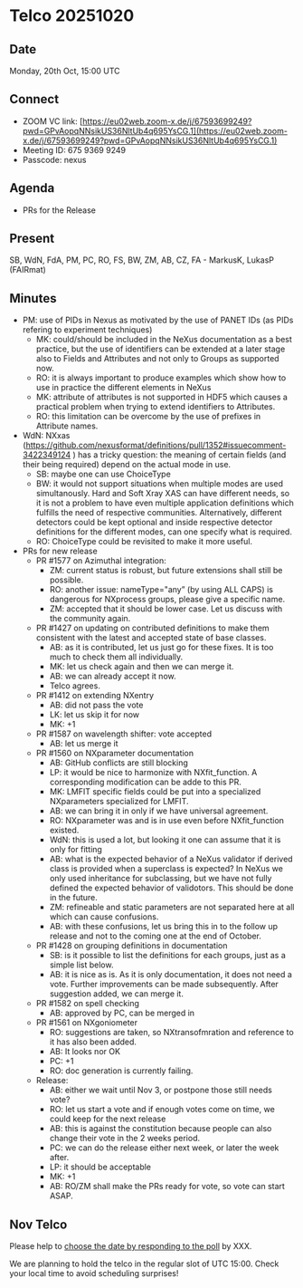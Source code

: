 Telco 20251020
==============

Date
----

Monday, 20th Oct, 15:00 UTC

Connect
-------

- ZOOM VC link: [https://eu02web.zoom-x.de/j/67593699249?pwd=GPvAopqNNsikUS36NltUb4q695YsCG.1](https://eu02web.zoom-x.de/j/67593699249?pwd=GPvAopqNNsikUS36NltUb4q695YsCG.1)
- Meeting ID: 675 9369 9249
- Passcode: nexus

Agenda
------

- PRs for the Release
  

Present
-------

SB, WdN, FdA, PM, PC, RO, FS, BW, ZM, AB, CZ, FA - MarkusK, LukasP (FAIRmat)

Minutes
-------

- PM: use of PIDs in Nexus as motivated by the use of PANET IDs (as PIDs refering to experiment techniques)
    - MK: could/should be included in the NeXus documentation as a best practice, but the use of identifiers can be extended at a later stage also to Fields and Attributes and not only to Groups as supported now.
    - RO: it is always important to produce examples which show how to use in practice the different elements in NeXus
    - MK: attribute of attributes is not supported in HDF5 which causes a practical problem when trying to extend identifiers to Attributes.
    - RO: this limitation can be overcome by the use of prefixes in Attribute names.
- WdN: NXxas (https://github.com/nexusformat/definitions/pull/1352#issuecomment-3422349124 ) has a tricky question: the meaning of certain fields (and their being required) depend on the actual mode in use.
    - SB: maybe one can use ChoiceType
    - BW: it would not support situations when multiple modes are used simultanously. Hard and Soft Xray XAS can have different needs, so it is not a problem to have even multiple application definitions which fulfills the need of respective communities. Alternatively, different detectors could be kept optional and inside respective detector definitions for the different modes, can one specify what is required.
    - RO: ChoiceType could be revisited to make it more useful.
- PRs for new release
    - PR #1577 on Azimuthal integration: 
        - ZM: current status is robust, but future extensions shall still be possible.
        - RO: another issue: nameType="any” (by using ALL CAPS) is dangerous for NXprocess groups, please give a specific name.
        - ZM: accepted that it should be lower case. Let us discuss with the community again.
    - PR #1427 on updating on contributed definitions to make them consistent with the latest and accepted state of base classes.
        - AB: as it is contributed, let us just go for these fixes. It is too much to check them all individually.
        - MK: let us check again and then we can merge it.
        - AB: we can already accept it now.
        - Telco agrees.
    - PR #1412 on extending NXentry
        - AB: did not pass the vote
        - LK: let us skip it for now
        - MK: +1 
    - PR #1587 on wavelength shifter: vote accepted 
        - AB: let us merge it
    - PR #1560 on NXparameter documentation
        - AB: GitHub conflicts are still blocking 
        - LP: it would be nice to harmonize with NXfit_function. A corresponding modification can be adde to this PR.
        - MK: LMFIT specific fields could be put into a specialized NXparameters specialized for LMFIT.
        - AB: we can bring it in only if we have universal agreement.
        - RO: NXparameter was and is in use even before NXfit_function existed.
        - WdN: this is used a lot, but looking it one can assume that it is only for fitting
        - AB: what is the expected behavior of a NeXus validator if derived class is provided when a superclass is expected? In NeXus we only used inheritance for subclassing, but we have not fully defined the expected behavior of validotors. This should be done in the future. 
        - ZM: refineable and static parameters are not separated here at all which can cause confusions. 
        - AB: with these confusions, let us bring this in to the follow up release and not to the coming one at the end of October.
    - PR #1428 on grouping definitions in documentation
        - SB: is it possible to list the definitions for each groups, just as a simple list below.
        - AB: it is nice as is. As it is only documentation, it does not need a vote. Further improvements can be made subsequently. After suggestion added, we can merge it.
    - PR #1582 on spell checking
        - AB: approved by PC, can be merged in
    - PR #1561 on NXgoniometer
        - RO: suggestions are taken, so NXtransofmration and reference to it has also been added.
        - AB: It looks nor OK
        - PC: +1
        - RO: doc generation is currently failing.
    - Release:
        - AB: either we wait until Nov 3, or postpone those still needs vote?
        - RO: let us start a vote and if enough votes come on time, we could keep for the next release
        - AB: this is against the constitution because people can also change their vote in the 2 weeks period.
        - PC: we can do the release either next week, or later the week after.
        - LP: it should be acceptable
        - MK: +1
        - AB: RO/ZM shall make the PRs ready for vote, so vote can start ASAP.
     

Nov Telco
---------

Please help to [choose the date by responding to the poll]() by XXX.

We are planning to hold the telco in the regular slot of UTC 15:00. Check your local time to avoid scheduling surprises!
